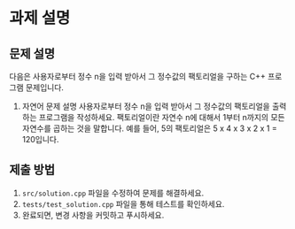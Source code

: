 # 과제 설명

## 문제 설명
다음은 사용자로부터 정수 n을 입력 받아서 그 정수값의 팩토리얼을 구하는 C++ 프로그램 문제입니다.

1. 자연어 문제 설명
사용자로부터 정수 n을 입력 받아서 그 정수값의 팩토리얼을 출력하는 프로그램을 작성하세요. 팩토리얼이란 자연수 n에 대해서 1부터 n까지의 모든 자연수를 곱하는 것을 말합니다. 예를 들어, 5의 팩토리얼은 5 x 4 x 3 x 2 x 1 = 120입니다.

## 제출 방법
1. `src/solution.cpp` 파일을 수정하여 문제를 해결하세요.
2. `tests/test_solution.cpp` 파일을 통해 테스트를 확인하세요.
3. 완료되면, 변경 사항을 커밋하고 푸시하세요.
